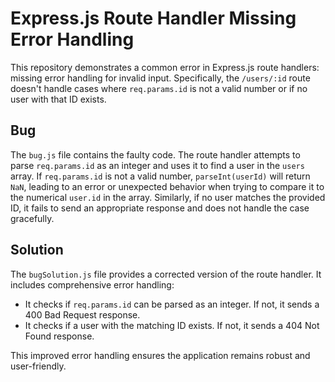 # Express.js Route Handler Missing Error Handling

This repository demonstrates a common error in Express.js route handlers: missing error handling for invalid input.  Specifically, the `/users/:id` route doesn't handle cases where `req.params.id` is not a valid number or if no user with that ID exists. 

## Bug

The `bug.js` file contains the faulty code.  The route handler attempts to parse `req.params.id` as an integer and uses it to find a user in the `users` array. If `req.params.id` is not a valid number, `parseInt(userId)` will return `NaN`, leading to an error or unexpected behavior when trying to compare it to the numerical `user.id` in the array.  Similarly, if no user matches the provided ID, it fails to send an appropriate response and does not handle the case gracefully.

## Solution

The `bugSolution.js` file provides a corrected version of the route handler.  It includes comprehensive error handling:

- It checks if `req.params.id` can be parsed as an integer. If not, it sends a 400 Bad Request response.
- It checks if a user with the matching ID exists. If not, it sends a 404 Not Found response.

This improved error handling ensures the application remains robust and user-friendly.